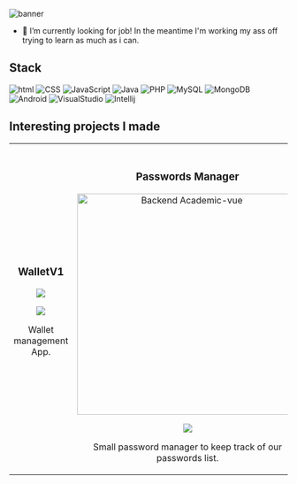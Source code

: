 
![banner](https://github.com/user-attachments/assets/ab9643da-6300-4c30-b7fc-07026973da00)

- 🔭 I’m currently looking for job! In the meantime I'm working my ass off trying to learn as much as i can.

## Stack
![html](https://img.shields.io/badge/html-gray?style=flat) ![CSS](https://img.shields.io/badge/CSS-gray?style=flat) ![JavaScript](https://img.shields.io/badge/JavaScript-gray?style=flat) ![Java](https://img.shields.io/badge/Java-gray?style=flat) ![PHP](https://img.shields.io/badge/PHP-gray?style=flat) ![MySQL](https://img.shields.io/badge/MySQL-gray?style=flat) ![MongoDB](https://img.shields.io/badge/MongoDB-gray?style=flat) ![Android](https://img.shields.io/badge/Android-gray?style=flat) ![VisualStudio](https://img.shields.io/badge/VisualStudio-gray?style=flat) ![Intellij](https://img.shields.io/badge/Intellij-gray?style=flat)

## Interesting projects I made
<table>
<tr>
<td width="50%">
<h3 align="center">WalletV1</h3>
<div align="center">
<a href="https://github.com/EnriqueFerrerMelian/WalletV1" target="_blank"><img src="https://github.com/user-attachments/assets/a82e38d8-fd21-4109-9ff2-1fcef0fc389e"></a>
<p>
<a href="https://github.com/EnriqueFerrerMelian/WalletV1" target="_blank">
<img src="https://img.shields.io/badge/Code-ff9?style=for-the-badge&logo=github&logoColor=black">
</a>
</p>
<p>Wallet management App.</p>
</div>                                                                                
</td>

<td width="50%">
               <br>
<h3 align="center">Passwords Manager</h3>
<div align="center">
  <a href="https://github.com/EnriqueFerrerMelian/password-manager" target="_blank"><img src="https://github.com/user-attachments/assets/c4271d20-9ae2-4002-b10e-a63916110ae1" width="400" alt="Backend Academic-vue"></a>
<br>
<p>
<a href="https://github.com/EnriqueFerrerMelian/password-manager" target="_blank">
<img src="https://img.shields.io/badge/Code-ff9?style=for-the-badge&logo=github&logoColor=black">
</a>
</p>
</p>Small password manager to keep track of our passwords list.</p>
</div>                                                             
</table>                 
